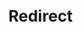 ﻿---
layout: src/layouts/Redirect.astro
title: Redirect
redirect: /docs/security/cve/xss-and-octopus-deploy
pubDate:  2023-01-01
navSearch: false
navSitemap: false
navMenu: false
---
